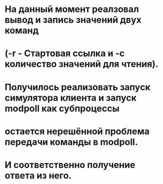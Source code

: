 # На данный момент реалзовал вывод и запись значений двух команд
# (-r - Стартовая ссылка  и -c количество значений для чтения).
# Получилось реализовать запуск симулятора клиента и запуск modpoll как субпроцессы
# остается нерешённой проблема передачи команды в modpoll.
# И соответственно получение ответа из него.
#
#
#
#
#
#
#